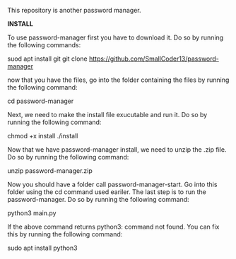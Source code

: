This repository is another password manager. 

**INSTALL**

To use password-manager first you have to download it. Do so by running the following commands:

suod apt install git
git clone https://github.com/SmallCoder13/password-manager

now that you have the files, go into the folder containing the files by running the following command:

cd password-manager

Next, we need to make the install file exucutable and run it. Do so by running the following command:

chmod +x install
./install

Now that we have password-manager install, we need to unzip the .zip file. Do so by running the following command:

unzip password-manager.zip

Now you should have a folder call password-manager-start. Go into this folder using the cd command used eariler. The last step is to run the password-manager. Do so by running the following command:

python3 main.py

If the above command returns python3: command not found. You can fix this by running the following command:

sudo apt install python3
